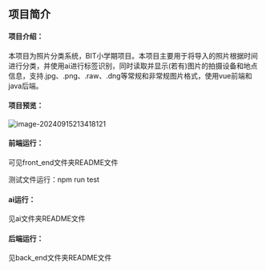 ## **项目简介**

#### 项目介绍：

​	本项目为照片分类系统，BIT小学期项目。本项目主要用于将导入的照片根据时间进行分类，并使用ai进行标签识别，同时读取并显示(若有)图片的拍摄设备和地点信息，支持.jpg、.png、.raw、.dng等常规和非常规图片格式，使用vue前端和java后端。

#### 项目预览：

![image-20240915213418121](C:\Users\will\AppData\Roaming\Typora\typora-user-images\image-20240915213418121.png)



#### **前端运行：**

可见front_end文件夹README文件

测试文件运行：npm run test

#### **ai运行：**

见ai文件夹README文件

#### 后端运行：

见back_end文件夹README文件

